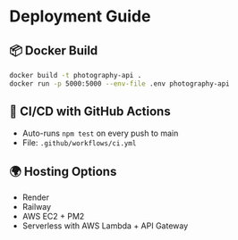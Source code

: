 # Deployment Guide

## 📦 Docker Build

```bash
docker build -t photography-api .
docker run -p 5000:5000 --env-file .env photography-api
```

## 🔁 CI/CD with GitHub Actions

- Auto-runs `npm test` on every push to main
- File: `.github/workflows/ci.yml`

## 🌍 Hosting Options

- Render
- Railway
- AWS EC2 + PM2
- Serverless with AWS Lambda + API Gateway